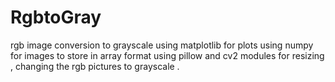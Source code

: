 # RgbtoGray
rgb image conversion to grayscale
using matplotlib for plots
using numpy for images to store in array format 
using pillow and cv2  modules for resizing , changing the rgb pictures to grayscale .
